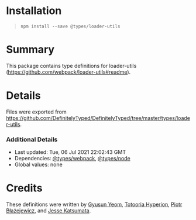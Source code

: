 # Installation
> `npm install --save @types/loader-utils`

# Summary
This package contains type definitions for loader-utils (https://github.com/webpack/loader-utils#readme).

# Details
Files were exported from https://github.com/DefinitelyTyped/DefinitelyTyped/tree/master/types/loader-utils.

### Additional Details
 * Last updated: Tue, 06 Jul 2021 22:02:43 GMT
 * Dependencies: [@types/webpack](https://npmjs.com/package/@types/webpack), [@types/node](https://npmjs.com/package/@types/node)
 * Global values: none

# Credits
These definitions were written by [Gyusun Yeom](https://github.com/Perlmint), [Totooria Hyperion](https://github.com/TotooriaHyperion), [Piotr Błażejewicz](https://github.com/peterblazejewicz), and [Jesse Katsumata](https://github.com/Naturalclar).
